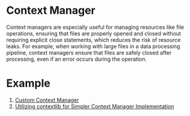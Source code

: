
# Context Manager

Context managers are especially useful for managing resources like file operations, ensuring that files are properly opened and closed without requiring explicit close statements, which reduces the risk of resource leaks. For example, when working with large files in a data processing pipeline, context managers ensure that files are safely closed after processing, even if an error occurs during the operation.

# Example

1. [Custom Context Manager](custom_context_manager.md)
2. [Utilizing contextlib for Simpler Context Manager Implementation](contextlib.md)